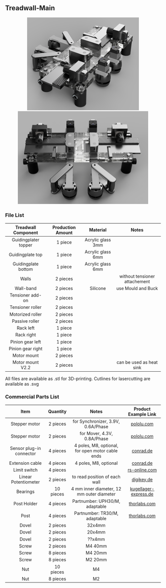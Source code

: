 ## Treadwall-Main

<p align="center">
  <img src="./images/Treadwall_2.png" height="300">
  <img src="./images/Treadwall_4.png" height="300">
</p>

### File List
| Treadwall Component | Production Amount | Material | Notes |
| :---: | :---: | :---: | :---: |
| Guidingplater topper | 1 piece | Acrylic glass 3mm |  |
| Guidingplate top | 1 piece | Acrylic glass 6mm |  |
| Guidingplate bottom | 1 piece | Acrylic glass 6mm |  |
| Walls | 2 pieces |  | without tensioner attachement |
| Wall-band | 2 pieces | Silicone | use Mould and Buck |
| Tensioner add-on | 2 pieces |  |  |
| Tensioner roller | 2 pieces |  |  |
| Motorized roller | 2 pieces |  |
| Passive roller | 2 pieces |  |  |
| Rack left | 1 piece |  |  |
| Rack right | 1 piece |  |  |
| Pinion gear left | 1 piece |  |  |
| Pinion gear right | 1 piece |  |  |
| Motor mount | 2 pieces |  |  |
| Motor mount V2.2 | 2 pieces |  | can be used as heat sink |

All files are available as .stl for 3D-printing. Cutlines for lasercutting are available as .svg

### Commercial Parts List
| Item | Quantity | Notes | Product Example Link |
| :---: | :---: | :---: | :---: |
| Stepper motor | 2 pieces | for Synchronizer, 3.9V, 0.6A/Phase | [pololu.com](https://www.pololu.com/product/1204) |
| Stepper motor | 2 pieces | for Mover, 4.3V, 0.8A/Phase | [pololu.com](https://www.pololu.com/product/2256) |
| Sensor plug-in connector | 4 pieces | 4 poles, M8, optional, for open motor cable ends | [conrad.de](https://www.conrad.de/de/p/phoenix-contact-1441037-sensor-aktor-steckverbinder-unkonfektioniert-m8-stecker-gerade-polzahl-4-1-st-589885.html?refresh=true) |
| Extension cable | 4 pieces | 4 poles, M8, optional | [conrad.de](https://www.conrad.de/de/p/bkl-electronic-2700038-sensor-aktor-verlaengerungsleitung-m8-stecker-gerade-auf-kupplung-gerade-2-m-polzahl-4-1-st-2807268.html) |
| Limit switch | 4 pieces |  | [rs-online.com](https://de.rs-online.com/web/p/mikroschalter/6821500) |
| Linear Potentiometer | 2 pieces | to read position of each wall | [digikey.de](https://www.digikey.de/de/products/detail/alps-alpine/RS45111A900F/19529172?srsltid=AfmBOoqe_ibpDdC7ibSj-AWdjissQJESolceGMemrtyWqWWEwYaIySdd) |
| Bearings | 10 pieces | 4 mm inner diameter, 12 mm outer diameter | [kugellager-express.de](https://www.kugellager-express.de/miniatur-kugellager-604-zz-4x12x4-mm) |
| Post Holder | 4 pieces | Partnumber: UPH30/M, adaptable | [thorlabs.com](https://www.thorlabs.com/newgrouppage9.cfm?objectgroup_id=1982) |
| Post | 4 pieces | Partnumber: TR30/M, adaptable | [thorlabs.com](https://www.thorlabs.com/newgrouppage9.cfm?objectgroup_id=1266) |
| Dovel | 2 pieces | 32x4mm |  |
| Dovel | 2 pieces | 20x4mm |  |
| Dovel | 2 pieces | ??x4mm |  |
| Screw | 2 pieces | M4 40mm |  |
| Screw | 8 pieces | M4 20mm |  |
| Screw | 8 pieces | M2 20mm |  |
| Nut | 10 pieces | M4 |  |
| Nut | 8 pieces | M2 |  |
